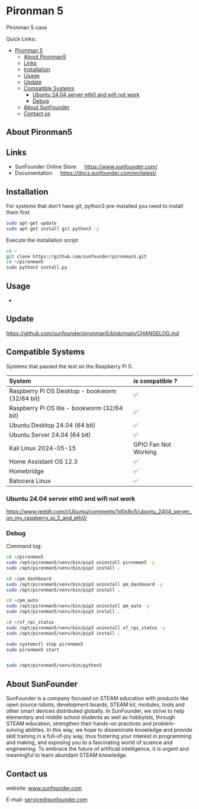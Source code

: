 # Pironman 5

Pironman 5 case

Quick Links:

- [Pironman 5](#pironman-5)
  - [About Pironman5](#about-pironman5)
  - [Links](#links)
  - [Installation](#installation)
  - [Usage](#usage)
  - [Update](#update)
  - [Compatible Systems](#compatible-systems)
    - [Ubuntu 24.04 server eth0 and wifi not work](#ubuntu-2404-server-eth0-and-wifi-not-work)
    - [Debug](#debug)
  - [About SunFounder](#about-sunfounder)
  - [Contact us](#contact-us)

## About Pironman5

## Links

- SunFounder Online Store &emsp; <https://www.sunfounder.com/>
- Documentation &emsp; <https://docs.sunfounder.com/en/latest/>

## Installation

For systems that don't have git, python3 pre-installed you need to install them first

```bash
sudo apt-get update
sudo apt-get install git python3 -y
```

Execute the installation script

```bash
cd ~
git clone https://github.com/sunfounder/pironman5.git
cd ~/pironman5
sudo python3 install.py
```

## Usage

-

## Update

<https://github.com/sunfounder/pironman5/blob/main/CHANGELOG.md>

## Compatible Systems

Systems that passed the test on the Raspberry Pi 5:

System | is compatible ?
:---   | :---  
Raspberry Pi OS Desktop - bookworm (32/64 bit) | &#x2705;
Raspberry Pi OS lite - bookworm (32/64 bit) | &#x2705;
Ubuntu Desktop 24.04 (64 bit) | &#x2705;
Ubuntu Server 24.04 (64 bit) | &#x2705;
Kali Linux 2024-05-15 | GPIO Fan Not Working
Home Assistant OS 12.3 | &#x2705;
Homebridge | &#x2705;
Batocera Linux | &#x2705;

### Ubuntu 24.04 server eth0 and wifi not work

https://www.reddit.com/r/Ubuntu/comments/1d0s8v5/ubuntu_2404_server_on_my_raspberry_pi_5_and_eth0/


### Debug

Command log:

```bash
cd ~/pironman5
sudo /opt/pironman5/venv/bin/pip3 uninstall pironman5 -y
sudo /opt/pironman5/venv/bin/pip3 install .

cd ~/pm_dashboard
sudo /opt/pironman5/venv/bin/pip3 uninstall pm_dashboard -y
sudo /opt/pironman5/venv/bin/pip3 install .

cd ~/pm_auto
sudo /opt/pironman5/venv/bin/pip3 uninstall pm_auto -y
sudo /opt/pironman5/venv/bin/pip3 install .

cd ~/sf_rpi_status
sudo /opt/pironman5/venv/bin/pip3 uninstall sf_rpi_status -y
sudo /opt/pironman5/venv/bin/pip3 install .

sudo systemctl stop pironman5
sudo pironman5 start


sudo /opt/pironman5/venv/bin/python3

```

## About SunFounder

SunFounder is a company focused on STEAM education with products like open source robots, development boards, STEAM kit, modules, tools and other smart devices distributed globally. In SunFounder, we strive to help elementary and middle school students as well as hobbyists, through STEAM education, strengthen their hands-on practices and problem-solving abilities. In this way, we hope to disseminate knowledge and provide skill training in a full-of-joy way, thus fostering your interest in programming and making, and exposing you to a fascinating world of science and engineering. To embrace the future of artificial intelligence, it is urgent and meaningful to learn abundant STEAM knowledge.

## Contact us

website:
    www.sunfounder.com

E-mail:
    service@sunfounder.com
